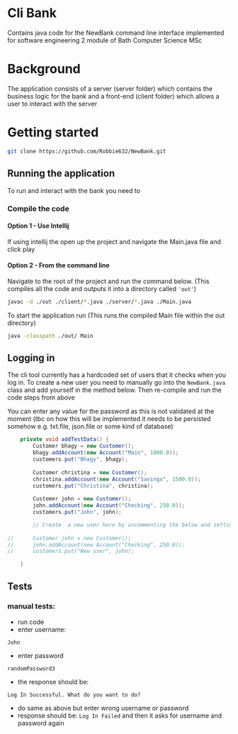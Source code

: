 # Cli Bank
Contains java code for the NewBank command line interface implemented for software engineering 2 module of Bath Computer Science MSc

# Background

The application consists of a server (server folder) which contains the business logic for the bank and a front-end (client folder) which allows a user to interact with the server

# Getting started
```bash
git clone https://github.com/Robbie632/NewBank.git
```

## Running the application

To run and interact with the bank you need to 

### Compile the code

#### Option 1 - Use Intellij

If using intellij the open up the project and navigate the Main.java file and click play

#### Option 2 - From the command line

Navigate to the root of the project and run the command below. (This compiles all the code and outputs it into a directory called ``'out'``)

```bash
javac -d ./out ./client/*.java ./server/*.java ./Main.java
```

To start the application run (This runs the compiled Main file within the out directory)

```bash
java -classpath ./out/ Main
```

## Logging in

The cli tool currently has a hardcoded set of users that it checks when you log in. To create a new user you need to 
manually go into the ``NewBank.java`` class and add yourself in the method below. Then re-compile and run the code 
steps from above

You can enter any value for the password as this is not validated at the moment (tbc on how this will be implemented 
it needs to be persisted somehow e.g. txt.file, json.file or some kind of database)

````java
	private void addTestData() {
		Customer bhagy = new Customer();
		bhagy.addAccount(new Account("Main", 1000.0));
		customers.put("Bhagy", bhagy);
		
		Customer christina = new Customer();
		christina.addAccount(new Account("Savings", 1500.0));
		customers.put("Christina", christina);
		
		Customer john = new Customer();
		john.addAccount(new Account("Checking", 250.0));
		customers.put("John", john);

		// Create  a new user here by uncommenting the below and setting values 
        
//		Customer john = new Customer();
//		john.addAccount(new Account("Checking", 250.0));
//		customers.put("New user", john);

	}
````


## Tests

### manual tests: 
- run code
- enter username: 

```John```

- enter password 

```randomPassword3```

- the response should be: 

```Log In Successful. What do you want to do?```

- do same as above but enter wrong username or password
- response should be: 
```Log In Failed``` 
and then it asks for username and password again




